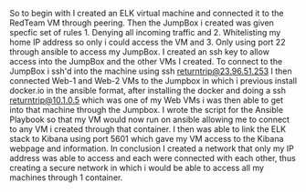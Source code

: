 So to begin with I created an ELK virtual machine and connected it to the RedTeam VM through peering. Then the JumpBox i created was given specfic set of rules 1. Denying all incoming traffic and 2. Whitelisting my home IP address so only i could access the VM and 3. Only using port 22 through ansible to access my JumpBox. I created an ssh key to allow access into the JumpBox and the other VMs I created. To connect to the JumpBox i ssh'd into the machine using ssh returntrip@23.96.51.253 I then connected Web-1 and Web-2 VMs to the Jumpbox in which i previous install docker.io in the ansible format, after installing the docker and doing a ssh returntrip@10.1.0.5 which was one of my Web VMs i was then able to get into that machine through the Jumpbox. I wrote the script for the Ansible Playbook so that my VM would now run on ansible allowing me to connect to any VM i created through that container. I then was able to link the ELK stack to Kibana using port 5601 which gave my VM access to the Kibana webpage and information. In conclusion I created a network that only my IP address was able to access and each were connected with each other, thus creating a secure network in which i would be able to access all my machines through 1 container.
